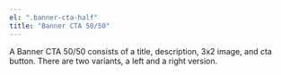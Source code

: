 ```yaml
---
el: ".banner-cta-half"
title: "Banner CTA 50/50"
---
```

A Banner CTA 50/50 consists of a title, description, 3x2 image, and cta button. There are two variants, a left and a right version.
